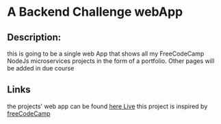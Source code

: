 # A Backend Challenge webApp

## Description:

this is going to be a single web App that shows all my FreeCodeCamp
NodeJs microservices projects in the form of a portfolio. Other pages will be added in due course

## Links

the projects' web app can be found [here Live](https://zaks-node-projects.herokuapp.com/)
this project is inspired by [freeCodeCamp](https://freecodecamp.org)
